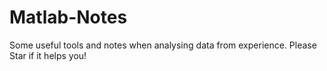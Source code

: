 # Matlab-Notes
Some useful tools and notes when analysing data from experience. Please Star if it helps you!
